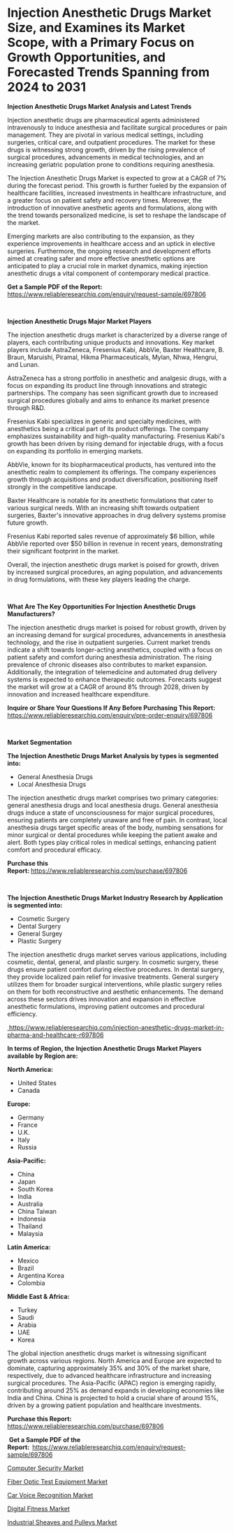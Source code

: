 <p><h1>Injection Anesthetic Drugs Market Size, and Examines its Market Scope, with a Primary Focus on Growth Opportunities, and Forecasted Trends Spanning from 2024 to 2031</h1></p><p><strong>Injection Anesthetic Drugs Market Analysis and Latest Trends</strong></p>
<p><p>Injection anesthetic drugs are pharmaceutical agents administered intravenously to induce anesthesia and facilitate surgical procedures or pain management. They are pivotal in various medical settings, including surgeries, critical care, and outpatient procedures. The market for these drugs is witnessing strong growth, driven by the rising prevalence of surgical procedures, advancements in medical technologies, and an increasing geriatric population prone to conditions requiring anesthesia.</p><p>The Injection Anesthetic Drugs Market is expected to grow at a CAGR of 7% during the forecast period. This growth is further fueled by the expansion of healthcare facilities, increased investments in healthcare infrastructure, and a greater focus on patient safety and recovery times. Moreover, the introduction of innovative anesthetic agents and formulations, along with the trend towards personalized medicine, is set to reshape the landscape of the market.</p><p>Emerging markets are also contributing to the expansion, as they experience improvements in healthcare access and an uptick in elective surgeries. Furthermore, the ongoing research and development efforts aimed at creating safer and more effective anesthetic options are anticipated to play a crucial role in market dynamics, making injection anesthetic drugs a vital component of contemporary medical practice.</p></p>
<p><strong>Get a Sample PDF of the Report:&nbsp;</strong> <a href="https://www.reliableresearchiq.com/enquiry/request-sample/697806?utm_campaign=104&utm_medium=2&utm_source=Github&utm_content=ia&utm_term=18112024&utm_id=injection-anesthetic-drugs">https://www.reliableresearchiq.com/enquiry/request-sample/697806</a></p>
<p>&nbsp;</p>
<p><strong>Injection Anesthetic Drugs Major Market Players</strong></p>
<p><p>The injection anesthetic drugs market is characterized by a diverse range of players, each contributing unique products and innovations. Key market players include AstraZeneca, Fresenius Kabi, AbbVie, Baxter Healthcare, B. Braun, Maruishi, Piramal, Hikma Pharmaceuticals, Mylan, Nhwa, Hengrui, and Lunan.</p><p>AstraZeneca has a strong portfolio in anesthetic and analgesic drugs, with a focus on expanding its product line through innovations and strategic partnerships. The company has seen significant growth due to increased surgical procedures globally and aims to enhance its market presence through R&D.</p><p>Fresenius Kabi specializes in generic and specialty medicines, with anesthetics being a critical part of its product offerings. The company emphasizes sustainability and high-quality manufacturing. Fresenius Kabi's growth has been driven by rising demand for injectable drugs, with a focus on expanding its portfolio in emerging markets.</p><p>AbbVie, known for its biopharmaceutical products, has ventured into the anesthetic realm to complement its offerings. The company experiences growth through acquisitions and product diversification, positioning itself strongly in the competitive landscape.</p><p>Baxter Healthcare is notable for its anesthetic formulations that cater to various surgical needs. With an increasing shift towards outpatient surgeries, Baxter's innovative approaches in drug delivery systems promise future growth.</p><p>Fresenius Kabi reported sales revenue of approximately $6 billion, while AbbVie reported over $50 billion in revenue in recent years, demonstrating their significant footprint in the market.</p><p>Overall, the injection anesthetic drugs market is poised for growth, driven by increased surgical procedures, an aging population, and advancements in drug formulations, with these key players leading the charge.</p></p>
<p>&nbsp;</p>
<p><strong>What Are The Key Opportunities For Injection Anesthetic Drugs Manufacturers?</strong></p>
<p><p>The injection anesthetic drugs market is poised for robust growth, driven by an increasing demand for surgical procedures, advancements in anesthesia technology, and the rise in outpatient surgeries. Current market trends indicate a shift towards longer-acting anesthetics, coupled with a focus on patient safety and comfort during anesthesia administration. The rising prevalence of chronic diseases also contributes to market expansion. Additionally, the integration of telemedicine and automated drug delivery systems is expected to enhance therapeutic outcomes. Forecasts suggest the market will grow at a CAGR of around 8% through 2028, driven by innovation and increased healthcare expenditure.</p></p>
<p><strong>Inquire or Share Your Questions If Any Before Purchasing This Report:</strong> <a href="https://www.reliableresearchiq.com/enquiry/pre-order-enquiry/697806?utm_campaign=104&utm_medium=2&utm_source=Github&utm_content=ia&utm_term=18112024&utm_id=injection-anesthetic-drugs">https://www.reliableresearchiq.com/enquiry/pre-order-enquiry/697806</a></p>
<p>&nbsp;</p>
<p><strong>Market Segmentation</strong></p>
<p><strong>The Injection Anesthetic Drugs Market Analysis by types is segmented into:</strong></p>
<p><ul><li>General Anesthesia Drugs</li><li>Local Anesthesia Drugs</li></ul></p>
<p><p>The injection anesthetic drugs market comprises two primary categories: general anesthesia drugs and local anesthesia drugs. General anesthesia drugs induce a state of unconsciousness for major surgical procedures, ensuring patients are completely unaware and free of pain. In contrast, local anesthesia drugs target specific areas of the body, numbing sensations for minor surgical or dental procedures while keeping the patient awake and alert. Both types play critical roles in medical settings, enhancing patient comfort and procedural efficacy.</p></p>
<p><strong>Purchase this Report:&nbsp;</strong><a href="https://www.reliableresearchiq.com/purchase/697806?utm_campaign=104&utm_medium=2&utm_source=Github&utm_content=ia&utm_term=18112024&utm_id=injection-anesthetic-drugs">https://www.reliableresearchiq.com/purchase/697806</a></p>
<p>&nbsp;</p>
<p><strong>The Injection Anesthetic Drugs Market Industry Research by Application is segmented into:</strong></p>
<p><ul><li>Cosmetic Surgery</li><li>Dental Surgery</li><li>General Surgey</li><li>Plastic Surgery</li></ul></p>
<p><p>The injection anesthetic drugs market serves various applications, including cosmetic, dental, general, and plastic surgery. In cosmetic surgery, these drugs ensure patient comfort during elective procedures. In dental surgery, they provide localized pain relief for invasive treatments. General surgery utilizes them for broader surgical interventions, while plastic surgery relies on them for both reconstructive and aesthetic enhancements. The demand across these sectors drives innovation and expansion in effective anesthetic formulations, improving patient outcomes and procedural efficiency.</p></p>
<p><a href="https://www.reliableresearchiq.com/injection-anesthetic-drugs-market-in-pharma-and-healthcare-r697806?utm_campaign=104&utm_medium=2&utm_source=Github&utm_content=ia&utm_term=18112024&utm_id=injection-anesthetic-drugs">&nbsp;https://www.reliableresearchiq.com/injection-anesthetic-drugs-market-in-pharma-and-healthcare-r697806</a></p>
<p><strong>In terms of Region, the Injection Anesthetic Drugs Market Players available by Region are:</strong></p>
<p>
    <p> <strong> North America: </strong>
        <ul>
            <li>United States</li>
            <li>Canada</li>
        </ul>
        </p> 
    <p> <strong> Europe: </strong>
        <ul>
            <li>Germany</li>
            <li>France</li>
            <li>U.K.</li>
            <li>Italy</li>
            <li>Russia</li>
        </ul>
        </p> 
    <p> <strong> Asia-Pacific: </strong>
        <ul>
            <li>China</li>
            <li>Japan</li>
            <li>South Korea</li>
            <li>India</li>
            <li>Australia</li>
            <li>China Taiwan</li>
            <li>Indonesia</li>
            <li>Thailand</li>
            <li>Malaysia</li>
        </ul>
        </p> 
    <p> <strong> Latin America: </strong>
        <ul>
            <li>Mexico</li>
            <li>Brazil</li>
            <li>Argentina Korea</li>
            <li>Colombia</li>
        </ul>
        </p> 
    <p> <strong> Middle East & Africa: </strong>
        <ul>
            <li>Turkey</li>
            <li>Saudi</li>
            <li>Arabia</li>
            <li>UAE</li>
            <li>Korea</li>
        </ul>
    </p>
    </p>
<p><p>The global injection anesthetic drugs market is witnessing significant growth across various regions. North America and Europe are expected to dominate, capturing approximately 35% and 30% of the market share, respectively, due to advanced healthcare infrastructure and increasing surgical procedures. The Asia-Pacific (APAC) region is emerging rapidly, contributing around 25% as demand expands in developing economies like India and China. China is projected to hold a crucial share of around 15%, driven by a growing patient population and healthcare investments.</p></p>
<p><strong>Purchase this Report: </strong><a href="https://www.reliableresearchiq.com/purchase/697806?utm_campaign=104&utm_medium=2&utm_source=Github&utm_content=ia&utm_term=18112024&utm_id=injection-anesthetic-drugs">https://www.reliableresearchiq.com/purchase/697806</a></p>
<p>&nbsp;<strong>Get a Sample PDF of the Report:&nbsp;&nbsp;</strong><a href="https://www.reliableresearchiq.com/enquiry/request-sample/697806?utm_campaign=104&utm_medium=2&utm_source=Github&utm_content=ia&utm_term=18112024&utm_id=injection-anesthetic-drugs">https://www.reliableresearchiq.com/enquiry/request-sample/697806</a></p>
<p><strong></strong></p>
<p><p><a href="https://issuu.com/reportprime-2/docs/computer-security-market-size-2030._baa9da5dc37db4?utm_campaign=104&utm_medium=2&utm_source=Github&utm_content=ia&utm_term=18112024&utm_id=injection-anesthetic-drugs">Computer Security Market</a></p><p><a href="https://www.linkedin.com/pulse/fiber-optic-test-equipment-market-refracting-trends-consumer-qioee?utm_campaign=104&utm_medium=2&utm_source=Github&utm_content=ia&utm_term=18112024&utm_id=injection-anesthetic-drugs">Fiber Optic Test Equipment Market</a></p><p><a href="https://issuu.com/reportprime-2/docs/car-voice-recognition-market-size-2_25d913e3a3167e?utm_campaign=104&utm_medium=2&utm_source=Github&utm_content=ia&utm_term=18112024&utm_id=injection-anesthetic-drugs">Car Voice Recognition Market</a></p><p><a href="https://www.linkedin.com/pulse/digital-fitness-market-research-report-forecast-growth-prospects-gfsye?utm_campaign=104&utm_medium=2&utm_source=Github&utm_content=ia&utm_term=18112024&utm_id=injection-anesthetic-drugs">Digital Fitness Market</a></p><p><a href="https://www.linkedin.com/pulse/regional-adaptations-global-industrial-sheaves-pulleys-market-oecze?utm_campaign=104&utm_medium=2&utm_source=Github&utm_content=ia&utm_term=18112024&utm_id=injection-anesthetic-drugs">Industrial Sheaves and Pulleys Market</a></p></p>